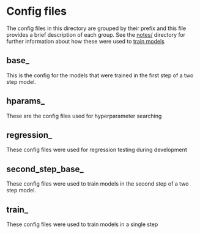 # Config files
The config files in this directory are grouped by their prefix and this file provides a brief description of each group. See the [notes/](../notes/) directory for further information about how these were used to [train models](../notes/models.md)

## base_
This is the config for the models that were trained in the first step of a two step model.

## hparams_
These are the config files used for hyperparameter searching

## regression_
These config files were used for regression testing during development

## second_step_base_
These config files were used to train models in the second step of a two step model.

## train_
These config files were used to train models in a single step
